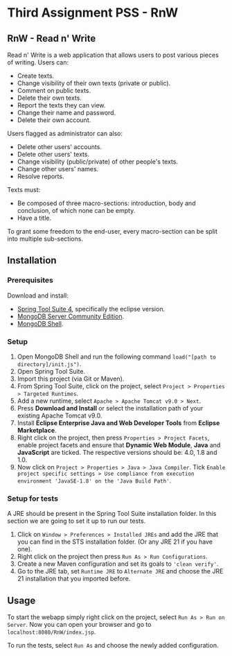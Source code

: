 # Third Assignment PSS - RnW

## RnW - Read n' Write
Read n' Write is a web application that allows users to post various pieces of writing.
Users can:
- Create texts.
- Change visibility of their own texts (private or public).
- Comment on public texts.
- Delete their own texts.
- Report the texts they can view.
- Change their name and password.
- Delete their own account.

Users flagged as administrator can also:
- Delete other users' accounts.
- Delete other users' texts.
- Change visibility (public/private) of other people's texts.
- Change other users' names.
- Resolve reports.

Texts must:
- Be composed of three macro-sections: introduction, body and conclusion, of which none can be empty.
- Have a title.

To grant some freedom to the end-user, every macro-section can be split into multiple sub-sections.

## Installation
### Prerequisites
Download and install:
- [Spring Tool Suite 4](https://spring.io/tools), specifically the eclipse version.
- [MongoDB Server Community Edition](https://www.mongodb.com/try/download/community).
- [MongoDB Shell](https://www.mongodb.com/try/download/shell).

### Setup
1. Open MongoDB Shell and run the following command `load("[path to directory]/init.js")`.
2. Open Spring Tool Suite.
3. Import this project (via Git or Maven).
4. From Spring Tool Suite, click on the project, select `Project > Properties > Targeted Runtimes`.
5. Add a new runtime, select `Apache > Apache Tomcat v9.0 > Next`.
6. Press **Download and Install** or select the installation path of your existing Apache Tomcat v9.0.
7. Install **Eclipse Enterprise Java and Web Developer Tools** from **Eclipse Marketplace**.
8. Right click on the project, then press `Properties > Project Facets`, enable project facets and ensure that **Dynamic Web Module**, **Java** and **JavaScript** are ticked. The respective versions should be: 4.0, 1.8 and 1.0.
9. Now click on `Project > Properties > Java > Java Compiler`. Tick `Enable project specific settings > Use compliance from execution environment 'JavaSE-1.8' on the 'Java Build Path'`.

### Setup for tests
A JRE should be present in the Spring Tool Suite installation folder. In this section we are going to set it up to run our tests.
1. Click on `Window > Preferences > Installed JREs` and add the JRE that you can find in the STS installation folder. (Or any JRE 21 if you have one).
2. Right click on the project then press `Run As > Run Configurations`.
3. Create a new Maven configuration and set its goals to `'clean verify'`.
4. Go to the JRE tab, set `Runtime JRE` to `Alternate JRE` and choose the JRE 21 installation that you imported before.


## Usage

To start the webapp simply right click on the project, select `Run As > Run on Server`. Now you can open your browser and go to `localhost:8080/RnW/index.jsp`.

To run the tests, select `Run As` and choose the newly added configuration.
